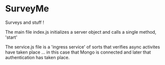 # SurveyMe
Surveys and stuff !

The main file index.js initializes a server object and calls a single method, 'start'

The service.js file is a 'ingress service' of sorts that verifies async activites have taken place ... in this case that Mongo is connected and later that authentication has taken place.
